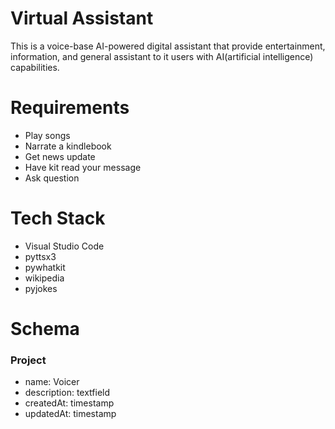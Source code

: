 # Virtual Assistant
This is a voice-base AI-powered digital assistant that provide entertainment, information, and general assistant to it users with AI(artificial intelligence) capabilities.

# Requirements
-  Play songs
-  Narrate a kindlebook
-  Get news update
-  Have kit read your message
-  Ask question

# Tech Stack
- Visual Studio Code
- pyttsx3
- pywhatkit
- wikipedia
- pyjokes



# Schema

### Project
- name: Voicer
- description: textfield
- createdAt: timestamp
- updatedAt: timestamp
